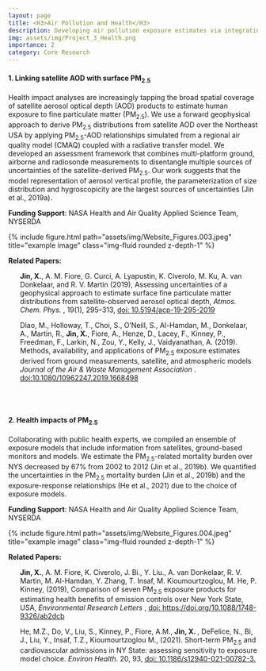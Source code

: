 ```yaml
---
layout: page
title: <H3>Air Pollution and Health</H3>
description: Developing air pollution exposure estimates via integrating satellite remote sensing, models, and in-situ measurements
img: assets/img/Project_3_Health.png
importance: 2
category: Core Research
---
```


#### 1. Linking satellite AOD with surface PM<sub>2.5</sub>

Health impact analyses are increasingly tapping the broad spatial coverage of satellite aerosol optical depth (AOD) products to estimate human exposure to fine particulate matter (PM<sub>2.5</sub>). 
We use a forward geophysical approach to derive PM<sub>2.5</sub> distributions from satellite AOD over the Northeast USA by applying PM<sub>2.5</sub>-AOD relationships simulated from a regional air quality model (CMAQ) coupled with a radiative transfer model. 
We developed an assessment framework that combines multi-platform ground, airborne and radiosonde measurements to disentangle multiple sources of uncertainties of the satellite-derived PM<sub>2.5</sub>. 
Our work suggests that the model representation of aerosol vertical profile, the parameterization of size distribution and hygroscopicity are the largest sources of uncertainties (Jin et al., 2019a). 

<b>Funding Support</b>: NASA Health and Air Quality Applied Science Team, NYSERDA


<div class="row">
    <div class="col-sm-12 mt-3 mt-md-0">
        {% include figure.html path="assets/img/Website_Figures.003.jpeg" title="example image" class="img-fluid rounded z-depth-1" %}
    </div>
</div>

<b>Related Papers:</b>
<ul>
<p><b>Jin, X.</b>, A. M. Fiore, G. Curci, A. Lyapustin, K. Civerolo, M. Ku, A. van Donkelaar, and R. V. Martin (2019), Assessing uncertainties of a geophysical approach to estimate surface fine particulate matter distributions from satellite-observed aerosol optical depth,<i> Atmos. Chem. Phys. </i>, 19(1), 295–313, <a href="https://www.atmos-chem-phys.net/19/295/2019/acp-19-295-2019.html" target="_blank">doi: 10.5194/acp-19-295-2019</a> </p>
<p>Diao, M., Holloway, T., Choi, S., O’Neill, S., Al-Hamdan, M., Donkelaar, A., Martin, R., <b>Jin, X.</b>, Fiore, A., Henze, D., Lacey, F., Kinney, P., Freedman, F., Larkin, N., Zou, Y., Kelly, J., Vaidyanathan, A. (2019). Methods, availability, and applications of PM<sub>2.5</sub> exposure estimates derived from ground measurements, satellite, and atmospheric models <i>Journal of the Air & Waste Management Association </i>. <a href = "https://dx.doi.org/10.1080/10962247.2019.1668498" target="_blank"> doi:10.1080/10962247.2019.1668498 </a> </p>
</ul>

<br>
<br>

#### 2. Health impacts of PM<sub>2.5</sub> 

Collaborating with public health experts, we compiled an ensemble of exposure models that include information from satellites, ground-based monitors and models. 
We estimate the PM<sub>2.5</sub>-related mortality burden over NYS decreased by 67% from 2002 to 2012 (Jin et al., 2019b). 
We quantified the uncertainties in the PM<sub>2.5</sub> mortality burden (Jin et al., 2019b) and the exposure-response relationships (He et al., 2021) due to the choice of exposure models. 

<b>Funding Support</b>: NASA Health and Air Quality Applied Science Team, NYSERDA


<div class="row">
    <div class="col-sm-12 mt-3 mt-md-0">
        {% include figure.html path="assets/img/Website_Figures.004.jpeg" title="example image" class="img-fluid rounded z-depth-1" %}
    </div>
</div>

<b>Related Papers:</b>
<ul>
<p><b>Jin, X.</b>, A. M. Fiore, K. Civerolo, J. Bi., Y. Liu., A. van Donkelaar, R. V. Martin, M. Al-Hamdan, Y. Zhang, T. Insaf, M. Kioumourtzoglou, M. He, P. Kinney, (2019), Comparison of seven PM<sub>2.5</sub> exposure products for estimating health benefits of emission controls over New York State, USA, <i> Environmental Research Letters </i>, <a href="https://iopscience.iop.org/article/10.1088/1748-9326/ab2dcb" target="_blank">doi: https://doi.org/10.1088/1748-9326/ab2dcb</a> </p>
<p>He, M.Z., Do, V., Liu, S., Kinney, P., Fiore, A.M., <b>Jin, X. </b>, DeFelice, N., Bi, J., Liu, Y., Insaf, T.Z., Kioumourtzoglou M., (2021). Short-term PM<sub>2.5</sub> and cardiovascular admissions in NY State: assessing sensitivity to exposure model choice. <i>Environ Health</i>. 20, 93, <a href = "https://ehjournal.biomedcentral.com/articles/10.1186/s12940-021-00782-3" target="_blank"> doi: 10.1186/s12940-021-00782-3. </a> </p>

</ul>

